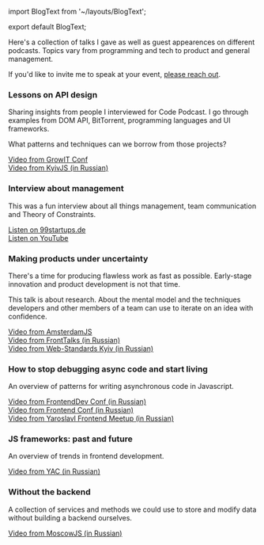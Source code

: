 import BlogText from '~/layouts/BlogText';

export default BlogText;

Here's a collection of talks I gave as well as guest appearences on
different podcasts. Topics vary from programming and tech to product
and general management.

If you'd like to invite me to speak at your event,
[please reach out](mailto:hello@flpvsk.com).

### Lessons on API design

Sharing insights from people I interviewed for Code Podcast. I go through
examples from DOM API, BitTorrent, programming languages and UI
frameworks.

What patterns and techniques can we borrow from those
projects?

[Video from GrowIT Conf](https://www.youtube.com/watch?v=lAIddW4WmDc&t=191s&list=PLsQoQOfHBXXFIo1dc1HHbSnJb2azXIXxf&index=2)<br /> [Video from KyivJS (in
Russian)](https://www.youtube.com/watch?v=xrpZZBphcPA&index=3&list=PLsQoQOfHBXXFIo1dc1HHbSnJb2azXIXxf)

### Interview about management

This was a fun interview about all things management, team communication
and Theory of Constraints.

[Listen on
99startups.de](https://99startups.de/2018/02/19/podcast-episode-07/) <br
/>
[Listen on YouTube](https://www.youtube.com/watch?v=yVS74bk0ZQk&index=2&list=PLsQoQOfHBXXFIo1dc1HHbSnJb2azXIXxf)

### Making products under uncertainty

There's a time for producing flawless work as fast as possible.
Early-stage innovation and product development is not that time.

This talk is about research. About the mental model and the techniques
developers and other members of a team can use to iterate on an idea
with confidence.

[Video from AmsterdamJS](https://www.youtube.com/watch?v=mUhjlmzSRL4&list=PLsQoQOfHBXXFIo1dc1HHbSnJb2azXIXxf&index=4)<br/>
[Video from FrontTalks (in
Russian)](https://www.youtube.com/watch?v=izOvzrDOpW0&list=PLsQoQOfHBXXFIo1dc1HHbSnJb2azXIXxf&index=5)<br />
[Video from Web-Standards Kyiv (in
Russian)](https://www.youtube.com/watch?v=UEDBNwZqs4Y&list=PLsQoQOfHBXXFIo1dc1HHbSnJb2azXIXxf&index=6)

### How to stop debugging async code and start living

An overview of patterns for writing asynchronous code in Javascript.

[Video from FrontendDev Conf (in Russian)](https://www.youtube.com/watch?v=OGSppLmGchY&index=8&list=PLsQoQOfHBXXFIo1dc1HHbSnJb2azXIXxf)<br />
[Video from Frontend Conf (in Russian)](https://www.youtube.com/watch?v=zwJF9qV4HrA&index=10&list=PLsQoQOfHBXXFIo1dc1HHbSnJb2azXIXxf)<br />
[Video from Yaroslavl Frontend Meetup (in Russian)](https://www.youtube.com/watch?v=zibh84Eqitg&index=12&list=PLsQoQOfHBXXFIo1dc1HHbSnJb2azXIXxf)

### JS frameworks: past and future

An overview of trends in frontend development.

[Video from YAC (in Russian)](https://www.youtube.com/watch?v=gvnlUd8jgzw&index=9&list=PLsQoQOfHBXXFIo1dc1HHbSnJb2azXIXxf)

### Without the backend

A collection of services and methods we could use to store and modify data
without building a backend ourselves.

[Video from MoscowJS (in Russian)](https://www.youtube.com/watch?v=XRWZqq0PYiM&t=402s&list=PLsQoQOfHBXXFIo1dc1HHbSnJb2azXIXxf&index=8)



